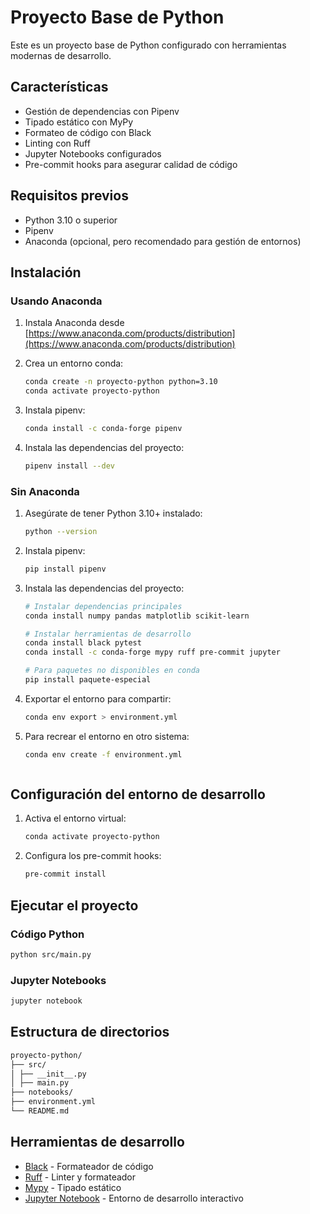 # Proyecto Base de Python

Este es un proyecto base de Python configurado con herramientas modernas de desarrollo.

## Características

- Gestión de dependencias con Pipenv
- Tipado estático con MyPy
- Formateo de código con Black
- Linting con Ruff
- Jupyter Notebooks configurados
- Pre-commit hooks para asegurar calidad de código

## Requisitos previos

- Python 3.10 o superior
- Pipenv
- Anaconda (opcional, pero recomendado para gestión de entornos)

## Instalación

### Usando Anaconda

1. Instala Anaconda desde [https://www.anaconda.com/products/distribution](https://www.anaconda.com/products/distribution)

2. Crea un entorno conda:

   ```bash
   conda create -n proyecto-python python=3.10
   conda activate proyecto-python
   ```

3. Instala pipenv:

   ```bash
   conda install -c conda-forge pipenv
   ```

4. Instala las dependencias del proyecto:
   ```bash
   pipenv install --dev
   ```

### Sin Anaconda

1. Asegúrate de tener Python 3.10+ instalado:

   ```bash
   python --version
   ```

2. Instala pipenv:

   ```bash
   pip install pipenv
   ```

3. Instala las dependencias del proyecto:

   ```bash
   # Instalar dependencias principales
   conda install numpy pandas matplotlib scikit-learn

   # Instalar herramientas de desarrollo
   conda install black pytest
   conda install -c conda-forge mypy ruff pre-commit jupyter

   # Para paquetes no disponibles en conda
   pip install paquete-especial
   ```

4. Exportar el entorno para compartir:

   ```bash
   conda env export > environment.yml
   ```

5. Para recrear el entorno en otro sistema:

   ```bash
   conda env create -f environment.yml
   ```

   ```

   ```

## Configuración del entorno de desarrollo

1. Activa el entorno virtual:

   ```bash
   conda activate proyecto-python
   ```

2. Configura los pre-commit hooks:
   ```bash
   pre-commit install
   ```

## Ejecutar el proyecto

### Código Python

```bash
python src/main.py
```

### Jupyter Notebooks

```bash
jupyter notebook
```

## Estructura de directorios

```bash
proyecto-python/
├── src/
│ ├── __init__.py
│ ├── main.py
├── notebooks/
├── environment.yml
└── README.md
```

## Herramientas de desarrollo

- [Black](https://github.com/psf/black) - Formateador de código
- [Ruff](https://github.com/astral-sh/ruff) - Linter y formateador
- [Mypy](https://github.com/pre-commit/mirrors-mypy) - Tipado estático
- [Jupyter Notebook](https://jupyter.org/) - Entorno de desarrollo interactivo
